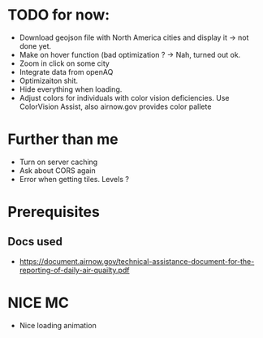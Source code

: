 # TODO for now:
- Download geojson file with North America cities and display it -> not done yet.
- Make on hover function (bad optimization ? -> Nah, turned out ok.
- Zoom in click on some city
- Integrate data from openAQ
- Optimizaiton shit.
- Hide everything when loading.
- Adjust colors for individuals with color vision deficiencies. 
    Use ColorVision Assist, also airnow.gov provides color pallete

# Further than me
- Turn on server caching
- Ask about CORS again
- Error when getting tiles. Levels ?

# Prerequisites

## Docs used
- https://document.airnow.gov/technical-assistance-document-for-the-reporting-of-daily-air-quailty.pdf

# NICE MC
- Nice loading animation

